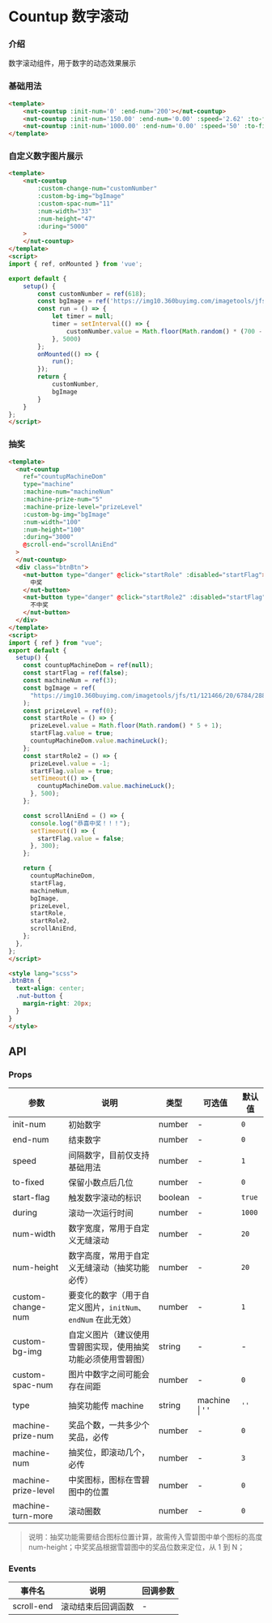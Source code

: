 # Countup 数字滚动

### 介绍

数字滚动组件，用于数字的动态效果展示

### 基础用法

```html
<template>
    <nut-countup :init-num='0' :end-num='200'></nut-countup>
    <nut-countup :init-num='150.00' :end-num='0.00' :speed='2.62' :to-fixed='2'></nut-countup>
    <nut-countup :init-num='1000.00' :end-num='0.00' :speed='50' :to-fixed='2'></nut-countup>
</template>
```

### 自定义数字图片展示

```html
<template>
    <nut-countup
        :custom-change-num="customNumber"
        :custom-bg-img="bgImage"
        :custom-spac-num="11"
        :num-width="33"
        :num-height="47"
        :during="5000"
    >
    </nut-countup>
</template>
<script>
import { ref, onMounted } from 'vue';

export default {
    setup() {
        const customNumber = ref(618);
        const bgImage = ref('https://img10.360buyimg.com/imagetools/jfs/t1/133024/3/2251/2646/5ee7549aE8dc02d7e/de6901b6c72db396.png');
        const run = () => {
            let timer = null;
            timer = setInterval(() => {
                customNumber.value = Math.floor(Math.random() * (700 - 100 + 1) + 100);
            }, 5000)
        };
        onMounted(() => {
            run();
        });
        return {
            customNumber,
            bgImage
        }
    }
};
</script>
```

### 抽奖

```html
<template>
  <nut-countup
    ref="countupMachineDom"
    type="machine"
    :machine-num="machineNum"
    :machine-prize-num="5"
    :machine-prize-level="prizeLevel"
    :custom-bg-img="bgImage"
    :num-width="100"
    :num-height="100"
    :during="3000"
    @scroll-end="scrollAniEnd"
  >
  </nut-countup>
  <div class="btnBtn">
    <nut-button type="danger" @click="startRole" :disabled="startFlag">
      中奖
    </nut-button>
    <nut-button type="danger" @click="startRole2" :disabled="startFlag">
      不中奖
    </nut-button>
  </div>
</template>
<script>
import { ref } from "vue";
export default {
  setup() {
    const countupMachineDom = ref(null);
    const startFlag = ref(false);
    const machineNum = ref(3);
    const bgImage = ref(
      "https://img10.360buyimg.com/imagetools/jfs/t1/121466/20/6784/28830/5f06e7f2Edbb8998c/9bdd9e7b24dff9fe.png"
    );
    const prizeLevel = ref(0);
    const startRole = () => {
      prizeLevel.value = Math.floor(Math.random() * 5 + 1);
      startFlag.value = true;
      countupMachineDom.value.machineLuck();
    };
    const startRole2 = () => {
      prizeLevel.value = -1;
      startFlag.value = true;
      setTimeout(() => {
        countupMachineDom.value.machineLuck();
      }, 500);
    };

    const scrollAniEnd = () => {
      console.log("恭喜中奖！！！");
      setTimeout(() => {
        startFlag.value = false;
      }, 300);
    };

    return {
      countupMachineDom,
      startFlag,
      machineNum,
      bgImage,
      prizeLevel,
      startRole,
      startRole2,
      scrollAniEnd,
    };
  },
};
</script>

<style lang="scss">
.btnBtn {
  text-align: center;
  .nut-button {
    margin-right: 20px;
  }
}
</style>

```

## API

### Props

| 参数                | 说明                                                      | 类型    | 可选值         | 默认值 |
|---------------------|---------------------------------------------------------|---------|----------------|--------|
| init-num            | 初始数字                                                  | number  | -              | `0`    |
| end-num             | 结束数字                                                  | number  | -              | `0`    |
| speed               | 间隔数字，目前仅支持基础用法                               | number  | -              | `1`    |
| to-fixed            | 保留小数点后几位                                          | number  | -              | `0`    |
| start-flag          | 触发数字滚动的标识                                        | boolean | -              | `true` |
| during              | 滚动一次运行时间                                          | number  | -              | `1000` |
| num-width           | 数字宽度，常用于自定义无缝滚动                             | number  | -              | `20`   |
| num-height          | 数字高度，常用于自定义无缝滚动（抽奖功能必传）               | number  | -              | `20`   |
| custom-change-num   | 要变化的数字（用于自定义图片，`initNum`、`endNum` 在此无效）  | number  | -              | `1`    |
| custom-bg-img       | 自定义图片（建议使用雪碧图实现，使用抽奖功能必须使用雪碧图） | string  | -              | -      |
| custom-spac-num     | 图片中数字之间可能会存在间距                              | number  | -              | `0`    |
| type                | 抽奖功能传 machine                                        | string  | machine \| ' ' | `''`   |
| machine-prize-num   | 奖品个数，一共多少个奖品，必传                              | number  | -              | `0`    |
| machine-num         | 抽奖位，即滚动几个，必传                                    | number  | -              | `3`    |
| machine-prize-level | 中奖图标，图标在雪碧图中的位置                             | number  | -              | `0`    |
| machine-turn-more   | 滚动圈数                                                  | number  | -              | `0`    |

> 说明：抽奖功能需要结合图标位置计算，故需传入雪碧图中单个图标的高度 num-height；中奖奖品根据雪碧图中的奖品位数来定位，从 1 到 N；

### Events

| 事件名     | 说明               | 回调参数 |
|------------|------------------|----------|
| scroll-end | 滚动结束后回调函数 | -        |

